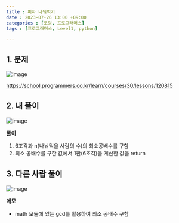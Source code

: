 ```yaml
---
title : 피자 나눠먹기
date : 2023-07-26 13:00 +09:00
categories : [코딩, 프로그래머스]
tags : [프로그래머스, Level1, python]

---
```

## 1. 문제
![image](https://github.com/mini0-0/mini0-0.github.io/assets/63296983/ff9dd904-b5f7-46d5-ba4f-b5337653518d)

<https://school.programmers.co.kr/learn/courses/30/lessons/120815>

## 2. 내 풀이
![image](https://github.com/mini0-0/mini0-0.github.io/assets/63296983/ff8df500-c7e9-414a-8764-cb594b819bea)

**풀이**

1. 6조각과 n(나눠먹을 사람의 수)의 최소공배수를 구함
2. 최소 공배수를 구한 값에서 1판(6조각)을 계산한 값을 return

## 3. 다른 사람 풀이
![image](https://github.com/mini0-0/mini0-0.github.io/assets/63296983/b2942d62-3b02-4564-9601-c865f6044fea)

**메모**

- math 모듈에 있는 gcd를 활용하여 최소 공배수 구함


